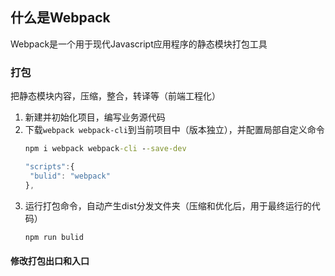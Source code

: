 ## 什么是Webpack
Webpack是一个用于现代Javascript应用程序的静态模块打包工具
### 打包
把静态模块内容，压缩，整合，转译等（前端工程化）
1. 新建并初始化项目，编写业务源代码
2. 下载`webpack webpack-cli`到当前项目中（版本独立），并配置局部自定义命令
   ```cmd
   npm i webpack webpack-cli --save-dev
   ```
   ```javascript
   "scripts":{
    "bulid": "webpack"
   },
   ```
3. 运行打包命令，自动产生dist分发文件夹（压缩和优化后，用于最终运行的代码）
   ```cmd
   npm run bulid
   ```
#### 修改打包出口和入口